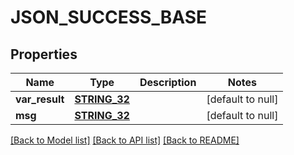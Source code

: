 # JSON_SUCCESS_BASE

## Properties
Name | Type | Description | Notes
------------ | ------------- | ------------- | -------------
**var_result** | [**STRING_32**](STRING_32.md) |  | [default to null]
**msg** | [**STRING_32**](STRING_32.md) |  | [default to null]

[[Back to Model list]](../README.md#documentation-for-models) [[Back to API list]](../README.md#documentation-for-api-endpoints) [[Back to README]](../README.md)


